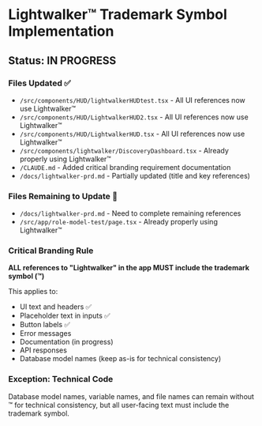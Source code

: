 # Lightwalker™ Trademark Symbol Implementation

## Status: IN PROGRESS

### Files Updated ✅
- `/src/components/HUD/lightwalkerHUDtest.tsx` - All UI references now use Lightwalker™
- `/src/components/HUD/LightwalkerHUD2.tsx` - All UI references now use Lightwalker™  
- `/src/components/HUD/LightwalkerHUD.tsx` - All UI references now use Lightwalker™
- `/src/components/lightwalker/DiscoveryDashboard.tsx` - Already properly using Lightwalker™
- `/CLAUDE.md` - Added critical branding requirement documentation
- `/docs/lightwalker-prd.md` - Partially updated (title and key references)

### Files Remaining to Update 🔄
- `/docs/lightwalker-prd.md` - Need to complete remaining references
- `/src/app/role-model-test/page.tsx` - Already properly using Lightwalker™

### Critical Branding Rule
**ALL references to "Lightwalker" in the app MUST include the trademark symbol (™)**

This applies to:
- UI text and headers ✅
- Placeholder text in inputs ✅
- Button labels ✅
- Error messages
- Documentation (in progress)
- API responses
- Database model names (keep as-is for technical consistency)

### Exception: Technical Code
Database model names, variable names, and file names can remain without ™ for technical consistency, but all user-facing text must include the trademark symbol.